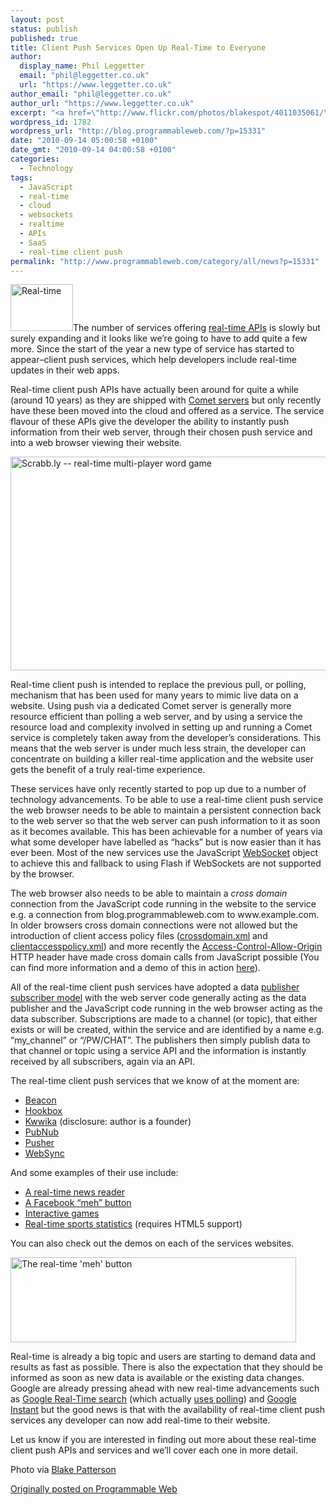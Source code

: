 ```yaml
---
layout: post
status: publish
published: true
title: Client Push Services Open Up Real-Time to Everyone
author:
  display_name: Phil Leggetter
  email: "phil@leggetter.co.uk"
  url: "https://www.leggetter.co.uk"
author_email: "phil@leggetter.co.uk"
author_url: "https://www.leggetter.co.uk"
excerpt: "<a href=\"http://www.flickr.com/photos/blakespot/4011035061/\"><img src=\"http://blog.programmableweb.com/wp-content/stopwatch.jpg\" alt=\"Real-time\" width=\"100\" height=\"75\" class=\"imgRight\" /></a>The number of services offering <a href=\"http://www.programmableweb.com/apitag/?q=realtime\">real-time APIs</a> is slowly but surely expanding and it looks like we're going to have to add quite a few more. Since the start of the year a new type of service has started to appear--client push services, which help developers include real-time updates in their web apps."
wordpress_id: 1782
wordpress_url: "http://blog.programmableweb.com/?p=15331"
date: "2010-09-14 05:00:58 +0100"
date_gmt: "2010-09-14 04:00:58 +0100"
categories:
  - Technology
tags:
  - JavaScript
  - real-time
  - cloud
  - websockets
  - realtime
  - APIs
  - SaaS
  - real-time client push
permalink: "http://www.programmableweb.com/category/all/news?p=15331"
---
```


<p><a href="http://www.flickr.com/photos/blakespot/4011035061/"><img src="http://blog.programmableweb.com/wp-content/stopwatch.jpg" alt="Real-time" title="Real-time" width="100" height="75" class="imgRight" /></a>The number of services offering <a href="http://www.programmableweb.com/apitag/?q=realtime">real-time APIs</a> is slowly but surely expanding and it looks like we&#8217;re going to have to add quite a few more. Since the start of the year a new type of service has started to appear&#8211;client push services, which help developers include real-time updates in their web apps.</p>
<p>Real-time client push APIs have actually been around for quite a while (around 10 years) as they are shipped with <a href="http://en.wikipedia.org/wiki/Comet_(programming)">Comet servers</a> but only recently have these been moved into the cloud and offered as a service. The service flavour of these APIs give the developer the ability to instantly push information from their web server, through their chosen push service and into a web browser viewing their website.</p>
<p><img src="http://blog.programmableweb.com/wp-content/scrabbly.jpg" alt="Scrabb.ly -- real-time multi-player word game" title="Scrabb.ly -- real-time multi-player word game" width="578" height="342" class="aligncenter size-full wp-image-15374" /></p>
<p>Real-time client push is intended to replace the previous pull, or polling, mechanism that has been used for many years to mimic live data on a website. Using push via a dedicated Comet server is generally more resource efficient than polling a web server, and by using a service the resource load and complexity involved in setting up and running a Comet service is completely taken away from the developer&#8217;s considerations. This means that the web server is under much less strain, the developer can concentrate on building a killer real-time application and the website user gets the benefit of a truly real-time experience.</p>
<p>These services have only recently started to pop up due to a number of technology advancements. To be able to use a real-time client push service the web browser needs to be able to maintain a persistent connection back to the web server so that the web server can push information to it as soon as it becomes available. This has been achievable for a number of years via what some developer have labelled as &#8220;hacks&#8221; but is now easier than it has ever been. Most of the new services use the JavaScript <a href="http://en.wikipedia.org/wiki/WebSockets">WebSocket</a> object to achieve this and fallback to using Flash if WebSockets are not supported by the browser.</p>
<p>The web browser also needs to be able to maintain a <em>cross domain</em> connection from the JavaScript code running in the website to the service e.g. a connection from blog.programmableweb.com to www.example.com. In older browsers cross domain connections were not allowed but the introduction of client access policy files (<a href="http://www.adobe.com/devnet/articles/crossdomain_policy_file_spec.html">crossdomain.xml</a> and <a href="http://msdn.microsoft.com/en-us/library/cc197955(VS.95).aspx">clientaccesspolicy.xml</a>) and more recently the <a href="http://www.w3.org/TR/2008/WD-access-control-20080912/#access-control-allow-origin">Access-Control-Allow-Origin</a> HTTP header have made cross domain calls from JavaScript possible (You can find more information and a demo of this in action <a href="/2010/03/12/making-cross-domain-javascript-requests-using-xmlhttprequest-or-xdomainrequest.html">here</a>).</p>
<p>All of the real-time client push services have adopted a data <a href="http://en.wikipedia.org/wiki/Publish/subscribe">publisher subscriber model</a> with the web server code generally acting as the data publisher and the JavaScript code running in the web browser acting as the data subscriber. Subscriptions are made to a channel (or topic), that either exists or will be created, within the service and are identified by a name e.g. &#8220;my_channel&#8221; or &#8220;/PW/CHAT&#8221;. The publishers then simply publish data to that channel or topic using a service API and the information is instantly received by all subscribers, again via an API.</p>
<p>The real-time client push services that we know of at the moment are:</p>
<ul>
<li><a href="http://beaconpush.com/">Beacon</a></li>
<li><a href="http://hookbox.org/">Hookbox</a></li>
<li><a href="http://kwwika.com/">Kwwika</a> (disclosure: author is a founder)</li>
<li><a href="http://www.pubnub.com/">PubNub</a></li>
<li><a href="http://pusherapp.com/">Pusher</a></li>
<li><a href="http://www.frozenmountain.com/websync/">WebSync</a></li>
</ul>
<p>And some examples of their use include:</p>
<ul>
<li><a href="http://blog.programmableweb.com/2010/08/26/real-time-news-reader-shows-off-push-to-browser/">A real-time news reader</a></li>
<li><a href="http://www.pubnub.com/blog/facebook-meh-button">A Facebook &#8220;meh&#8221; button</a></li>
<li><a href="http://www.startupmonkeys.com/2010/09/building-a-scrabble-mmo-in-48-hours/">Interactive games</a></li>
<li><a href="http://kwwika.com/Standalone/Demos/ReplayWorldCup2010/">Real-time sports statistics</a> (requires HTML5 support)</li>
</ul>
<p>You can also check out the demos on each of the services websites.</p>
<p><img src="http://blog.programmableweb.com/wp-content/meh-button.jpg" alt="The real-time &#039;meh&#039; button" title="The real-time &#039;meh&#039; button" width="457" height="136" class="aligncenter size-full wp-image-15373" /></p>
<p>Real-time is already a big topic and users are starting to demand data and results as fast as possible. There is also the expectation that they should be informed as soon as new data is available or the existing data changes. Google are already pressing ahead with new real-time advancements such as <a href="http://www.google.com/realtime">Google Real-Time search</a> (which actually <a href="/2010/08/27/google-realtime-search-isnt-real-time.html">uses polling</a>) and <a href="http://www.google.com/instant/">Google Instant</a> but the good news is that with the availability of real-time client push services any developer can now add real-time to their website.</p>
<p>Let us know if you are interested in finding out more about these real-time client push APIs and services and we&#8217;ll cover each one in more detail.</p>
<p>Photo via <a href="http://www.blakespot.com/">Blake Patterson</a></p>
<p><a href="http://blog.programmableweb.com/2010/09/14/client-push-services-open-up-real-time-to-everyone/">Originally posted on Programmable Web</a></p>
